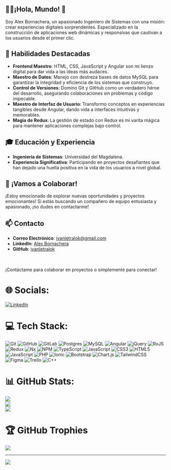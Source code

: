 ## 👨‍💻¡Hola, Mundo! 👋
Soy Alex Bornachera, un apasionado Ingeniero de Sistemas con una misión: crear experiencias digitales sorprendentes. Especializado en la construcción de aplicaciones web dinámicas y responsivas que cautivan a los usuarios desde el primer clic.

## 🚀 Habilidades Destacadas

- **Frontend Maestro**: HTML, CSS, JavaScript y Angular son mi lienzo digital para dar vida a las ideas más audaces.
- **Maestro de Datos**: Manejo con destreza bases de datos MySQL para garantizar la integridad y eficiencia de los sistemas que construyo.
- **Control de Versiones**: Domino Git y GitHub como un verdadero héroe del desarrollo, asegurando colaboraciones sin problemas y código impecable.
- **Maestro de Interfaz de Usuario**: Transformo conceptos en experiencias tangibles desde Angular, dando vida a interfaces intuitivas y memorables.
- **Magia de Redux**: La gestión de estado con Redux es mi varita mágica para mantener aplicaciones complejas bajo control.

## 🎓 Educación y Experiencia

- **Ingeniería de Sistemas**: Universidad del Magdalena.
- **Experiencia Significativa**: Participando en proyectos desafiantes que han dejado una huella positiva en la vida de los usuarios a nivel global.

## 🌟 ¡Vamos a Colaborar!

¡Estoy emocionado de explorar nuevas oportunidades y proyectos emocionantes! Si estás buscando un compañero de equipo entusiasta y apasionado, ¡no dudes en contactarme!

## 📫 Contacto

- **Correo Electrónico**: [ivanletralok@gmail.com](mailto:ivanletralok@gmail.com)
- **LinkedIn**: [Alex Bornachera](https://www.linkedin.com/in/alex-bornachera-908b48191/)
- **GitHub**: [ivanletralok](https://github.com/ivanletralok)


<br><br>¡Contáctame para colaborar en proyectos o simplemente para conectar!<br>


# 🌐 Socials:
[![LinkedIn](https://img.shields.io/badge/LinkedIn-%230077B5.svg?logo=linkedin&logoColor=white)](https://linkedin.com/in/https://www.linkedin.com/in/alex-bornachera-908b48191/) 

# 💻 Tech Stack:
![Git](https://img.shields.io/badge/git-%23F05033.svg?style=for-the-badge&logo=git&logoColor=white) ![GitHub](https://img.shields.io/badge/github-%23121011.svg?style=for-the-badge&logo=github&logoColor=white) ![GitLab](https://img.shields.io/badge/gitlab-%23181717.svg?style=for-the-badge&logo=gitlab&logoColor=white) ![Postgres](https://img.shields.io/badge/postgres-%23316192.svg?style=for-the-badge&logo=postgresql&logoColor=white) ![MySQL](https://img.shields.io/badge/mysql-4479A1.svg?style=for-the-badge&logo=mysql&logoColor=white) ![Angular](https://img.shields.io/badge/angular-%23DD0031.svg?style=for-the-badge&logo=angular&logoColor=white) ![jQuery](https://img.shields.io/badge/jquery-%230769AD.svg?style=for-the-badge&logo=jquery&logoColor=white) ![RxJS](https://img.shields.io/badge/rxjs-%23B7178C.svg?style=for-the-badge&logo=reactivex&logoColor=white) ![Redux](https://img.shields.io/badge/redux-%23593d88.svg?style=for-the-badge&logo=redux&logoColor=white) ![Nx](https://img.shields.io/badge/nx-143055?style=for-the-badge&logo=nx&logoColor=white) ![NPM](https://img.shields.io/badge/NPM-%23CB3837.svg?style=for-the-badge&logo=npm&logoColor=white) ![TypeScript](https://img.shields.io/badge/typescript-%23007ACC.svg?style=for-the-badge&logo=typescript&logoColor=white) ![JavaScript](https://img.shields.io/badge/javascript-%23323330.svg?style=for-the-badge&logo=javascript&logoColor=%23F7DF1E) ![CSS3](https://img.shields.io/badge/css3-%231572B6.svg?style=for-the-badge&logo=css3&logoColor=white) ![HTML5](https://img.shields.io/badge/html5-%23E34F26.svg?style=for-the-badge&logo=html5&logoColor=white) ![JavaScript](https://img.shields.io/badge/javascript-%23323330.svg?style=for-the-badge&logo=javascript&logoColor=%23F7DF1E) ![PHP](https://img.shields.io/badge/php-%23777BB4.svg?style=for-the-badge&logo=php&logoColor=white) ![Ionic](https://img.shields.io/badge/Ionic-%233880FF.svg?style=for-the-badge&logo=Ionic&logoColor=white) ![Bootstrap](https://img.shields.io/badge/bootstrap-%238511FA.svg?style=for-the-badge&logo=bootstrap&logoColor=white) ![Chart.js](https://img.shields.io/badge/chart.js-F5788D.svg?style=for-the-badge&logo=chart.js&logoColor=white) ![TailwindCSS](https://img.shields.io/badge/tailwindcss-%2338B2AC.svg?style=for-the-badge&logo=tailwind-css&logoColor=white) ![Figma](https://img.shields.io/badge/figma-%23F24E1E.svg?style=for-the-badge&logo=figma&logoColor=white) ![Trello](https://img.shields.io/badge/Trello-%23026AA7.svg?style=for-the-badge&logo=Trello&logoColor=white) ![C++](https://img.shields.io/badge/c++-%2300599C.svg?style=for-the-badge&logo=c%2B%2B&logoColor=white)
# 📊 GitHub Stats:
![](https://github-readme-stats.vercel.app/api?username=ivanletralok&theme=tokyonight&hide_border=false&include_all_commits=false&count_private=false)<br/>
![](https://github-readme-streak-stats.herokuapp.com/?user=ivanletralok&theme=tokyonight&hide_border=false)<br/>
![](https://github-readme-stats.vercel.app/api/top-langs/?username=ivanletralok&theme=tokyonight&hide_border=false&include_all_commits=false&count_private=false&layout=compact)

# 🏆 GitHub Trophies
![](https://github-profile-trophy.vercel.app/?username=ivanletralok&theme=algolia&no-frame=false&no-bg=true&margin-w=4)

---
[![](https://visitcount.itsvg.in/api?id=ivanletralok&icon=0&color=0)](https://visitcount.itsvg.in)

<!-- Proudly created with GPRM ( https://gprm.itsvg.in ) -->

